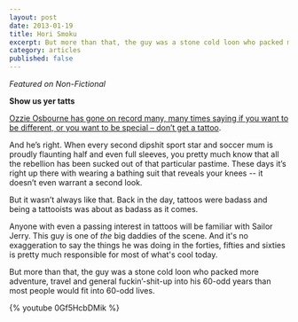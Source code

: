 ```yaml
---
layout: post
date: 2013-01-19
title: Hori Smoku
excerpt: But more than that, the guy was a stone cold loon who packed more adventure, travel and general fuckin'-shit-up into his 60-odd years than most people would fit into 60-odd lives.
category: articles
published: false
---
```


*Featured on Non-Fictional*

**Show us yer tatts**

[Ozzie Osbourne has gone on record many, many times saying if you want to be different, or you want to be special – don’t get a tattoo](http://www.time.com/time/magazine/article/0,9171,1957475,00.html).

And he’s right. When every second dipshit sport star and soccer mum is proudly flaunting half and even full sleeves, you pretty much know that all the rebellion has been sucked out of that particular pastime. These days it’s right up there with wearing a bathing suit that reveals your knees -- it doesn’t even warrant a second look.

But it wasn’t always like that. Back in the day, tattoos were badass and being a tattooists was about as badass as it comes.

Anyone with even a passing interest in tattoos will be familiar with Sailor Jerry. This guy is one of _the_ big daddies of the scene. And it's no exaggeration to say the things he was doing in the forties, fifties and sixties is pretty much responsible for most of what's cool today.

But more than that, the guy was a stone cold loon who packed more adventure, travel and general fuckin’-shit-up into his 60-odd years than most people would fit into 60-odd lives.

{% youtube 0Gf5HcbDMik %}